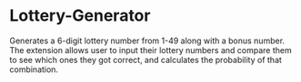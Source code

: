 # Lottery-Generator
Generates a 6-digit lottery number from 1-49 along with a bonus number. The extension allows user to input their lottery numbers and compare them to see which ones they got correct, and calculates the probability of that combination.
